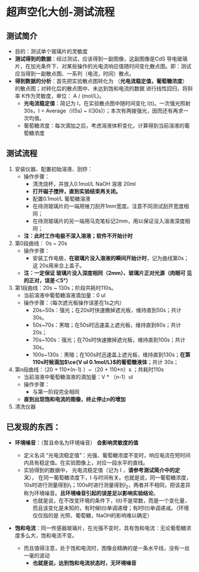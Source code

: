 # 超声空化大创-测试流程

## 测试简介

- 目的：测试单个玻璃片的灵敏度
- **测试得到的数据**：经过测试，应该得到一副图像，这副图像是CdS 导电玻璃片，在加光条件下、对某些操作的光电流响应值随时间变化散点图。即：测试应当得到一副散点图、一系列（电流，时间）散点。
- **得到数据的分析**：首先把实验散点图转化为 （**光电流稳定值，葡萄糖浓度**） 的散点图；对转化后的散点图中、未达到饱和电流的数据 进行线性回归，将斜率 K作为灵敏度，单位： A / (mol/L)。
  - **光电流稳定值**：简记为 I，在实验散点图中随时间变化 I(t)。一次强光照射30s，I = Average（I(5s) ~ I(30s)）；本次有两拨强光，因而还有再求一次均值。
  - 葡萄糖浓度：每次滴加之后，考虑溶液体积变化，计算得到当前溶液的葡萄糖浓度

## 测试流程

1. 安装仪器、配置初始溶液、刮痧：
   - 操作步骤：
     - 清洗烧杯，并放入0.1mol/L NaOH 溶液 20ml
     - **打开磁子搅拌，直到实验结束再关闭。**
     - 配置0.1mol/L 葡萄糖溶液 
     - 在待测玻璃片的一端用锉刀刮开1mm宽度。注意不同测试刮开宽度相同；
     - 在待测玻璃片的另一端用马克笔标记2mm，用以保证没入溶液深度相同；
   - **注：此时工作电极不深入溶液；软件不开始计时**
2. 第0段曲线： 0s ~ 20s
   - 操作步骤：
     - 安装工作电极，**在玻璃片没入溶液的瞬间开始计时**，记为曲线第0s；这 20s用来合上盖子。 
   - **注：一定保证 玻璃片没入深度相同（2mm）、玻璃片正对光源（肉眼可 见的正对，误差＜5°）**
3. 第1段曲线：20s ~ 130s；阶段共耗时110s。
   - 当前溶液中葡萄糖溶液滴加量：0 ul
   - 操作步骤：（每次遮光板操作误差在1s之内）
     - 20s~50s：强光；在20s时快速撤掉遮光板，维持直到50s；共计 30s。
     - 50s~70s：黑暗；在50s时迅速盖上遮光板，维持直到60s；共计 20s；
     - 70s~100s：强光；在70s时快速撤掉遮光板，维持直到100s；共计 30s。
     - 100s~130s：黑暗；在100s时迅速盖上遮光板，维持直到130s；**在第110s时候滴加$\ce{V ul  0.1mol/L}$的葡萄糖液体**；共计 30s；
4. 第n段曲线：（20 + 110\*(n-1) ）~（20 + 110\*n）s ；共耗时110s
   - 当前溶液中葡萄糖溶液的滴加量：V * （n-1）ul
   - 操作步骤：
     - 与第一阶段完全相同
   - **直到出现饱和电流的图像，终止停止n的增加**
5. 清洗仪器





## 已发现的东西：

- **环境噪音**：（暂且命名为环境噪音） **会影响灵敏度的值**

  - 定义名词 “光电流稳定值”：光强、葡萄糖浓度不变时，响应电流在短时间内具有稳定值。在实验图像上，对应一段水平的直线。
  - 实验得到的数据中， 光电流稳定值（记为 I ，**请参考测试简介中的定义**）， 在同一葡萄糖浓度下，I 与时间有关。也就是说，同一葡萄糖浓度，10s时进行测量得到$I_1$；100s时进行测量得到$I_2$，两者并不相同，把该差异称为环境噪音。**且环境噪音引起的误差足以影响实验结论**。
    - 也就是说，在不改变环境的条件下，I(t)不是常数，而是一个变化量，而且该变化是未知的，有时候I(t)单调递增；有时I(t)单调递减。（环境仅仅指的是 光照、葡萄糖，NaOH的影响难以确定）

- **饱和电流**：同一传感器玻璃片，在光强不变时，具有饱和电流：无论葡萄糖浓度多么大，饱和电流不变。

  - 而且值得注意，处于饱和电流时，图像会精确的是一条水平线，没有一丝一毫的波动
    - **也就是说，达到饱和电流状态时，无环境噪音**

  